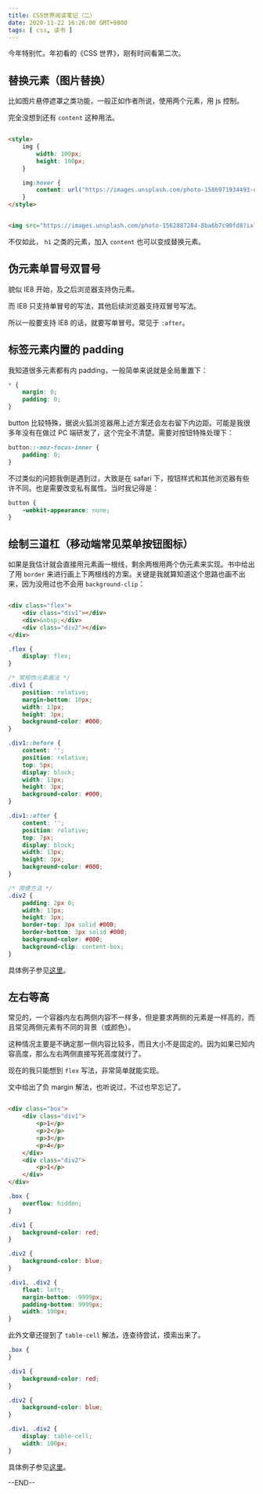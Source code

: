 ```yaml
---
title: CSS世界阅读笔记（二）
date: 2020-11-22 16:26:00 GMT+0800
tags: [ css, 读书 ]
---
```


今年特别忙。年初看的《CSS 世界》，刚有时间看第二次。

<!-- truncate -->

## 替换元素（图片替换）

比如图片悬停遮罩之类功能，一般正如作者所说，使用两个元素，用 js 控制。

完全没想到还有 `content` 这种用法。

```html

<style>
    img {
        width: 100px;
        height: 100px;
    }

    img:hover {
        content: url("https://images.unsplash.com/photo-1586971934493-d6829d89393c?ixlib=rb-1.2.1&ixid=eyJhcHBfaWQiOjEyMDd9&auto=format&fit=crop&w=1000&q=80");
    }
</style>


<img src="https://images.unsplash.com/photo-1562887284-8ba6b7c90fd8?ixlib=rb-1.2.1&ixid=eyJhcHBfaWQiOjEyMDd9&auto=format&fit=crop&w=1000&q=80"/>

```

不仅如此， `h1` 之类的元素，加入 `content` 也可以变成替换元素。

## 伪元素单冒号双冒号

貌似 IE8 开始，及之后浏览器支持伪元素。

而 IE8 只支持单冒号的写法，其他后续浏览器支持双冒号写法。

所以一般要支持 IE8 的话，就要写单冒号。常见于 `:after`。

## 标签元素内置的 padding

我知道很多元素都有内 padding，一般简单来说就是全局重置下：

```css
* {
    margin: 0;
    padding: 0;
}
```

button 比较特殊，据说火狐浏览器用上述方案还会左右留下内边距。可能是我很多年没有在做过 PC 端研发了，这个完全不清楚。需要对按钮特殊处理下：

```css
button::-moz-focus-inner {
    padding: 0;
}
```

不过类似的问题我倒是遇到过，大致是在 safari 下，按钮样式和其他浏览器有些许不同。也是需要改变私有属性。当时我记得是：

```css
button {
    -webkit-appearance: none;
}

```

## 绘制三道杠（移动端常见菜单按钮图标）

如果是我估计就会直接用元素画一根线，剩余两根用两个伪元素来实现。书中给出了用 `border` 来进行画上下两根线的方案。关键是我就算知道这个思路也画不出来，因为没用过也不会用 `background-clip`：

```html

<div class="flex">
    <div class="div1"></div>
    <div>&nbsp;</div>
    <div class="div2"></div>
</div>
```

```css
.flex {
    display: flex;
}

/* 常规伪元素画法 */
.div1 {
    position: relative;
    margin-bottom: 10px;
    width: 13px;
    height: 3px;
    background-color: #000;
}

.div1::before {
    content: '';
    position: relative;
    top: 5px;
    display: block;
    width: 13px;
    height: 3px;
    background-color: #000;
}

.div1::after {
    content: '';
    position: relative;
    top: 7px;
    display: block;
    width: 13px;
    height: 3px;
    background-color: #000;
}

/* 简便方法 */
.div2 {
    padding: 2px 0;
    width: 13px;
    height: 3px;
    border-top: 3px solid #000;
    border-bottom: 3px solid #000;
    background-color: #000;
    background-clip: content-box;
}
```

具体例子参见[这里](https://demo.cssworld.cn/4/2-4.php)。

## 左右等高

常见的，一个容器内左右两侧内容不一样多，但是要求两侧的元素是一样高的，而且常见两侧元素有不同的背景（或颜色）。

这种情况主要是不确定那一侧内容比较多，而且大小不是固定的。因为如果已知内容高度，那么左右两侧直接写死高度就行了。

现在的我只能想到 `flex` 写法，非常简单就能实现。

文中给出了负 margin 解法，也听说过，不过也早忘记了。

```html

<div class="box">
    <div class="div1">
        <p>1</p>
        <p>2</p>
        <p>3</p>
        <p>4</p>
    </div>
    <div class="div2">
        <p>1</p>
    </div>
</div>
```

```css
.box {
    overflow: hidden;
}

.div1 {
    background-color: red;
}

.div2 {
    background-color: blue;
}

.div1, .div2 {
    float: left;
    margin-bottom: -9999px;
    padding-bottom: 9999px;
    width: 100px;
}
```

此外文章还提到了 `table-cell` 解法，连查待尝试，摸索出来了。

```css
.box {
}

.div1 {
    background-color: red;
}

.div2 {
    background-color: blue;
}

.div1, .div2 {
    display: table-cell;
    width: 100px;
}
```

具体例子参见[这里](https://demo.cssworld.cn/4/3-2.php)。

--END--
